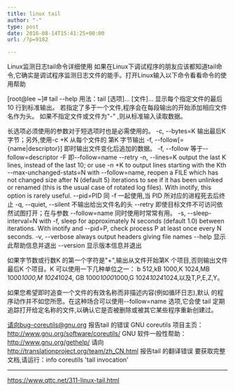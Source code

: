 ```yaml
---
title: linux tail
author: "-"
type: post
date: 2016-08-14T15:41:25+00:00
url: /?p=9182

---
```

Linux监测日志tail命令详细使用
如果在Linux下调试程序的朋友应该都知道tail命令,它确实是调试程序监测日志文件的能手。打开Linux输入以下命令看看命令的使用帮助

[root@lee ~]# tail --help
用法：tail [选项]... [文件]...
显示每个指定文件的最后10 行到标准输出。
若指定了多于一个文件,程序会在每段输出的开始添加相应文件名作为头。
如果不指定文件或文件为"-" ,则从标准输入读取数据。

长选项必须使用的参数对于短选项时也是必需使用的。
  -c, --bytes=K         输出最后K 字节；另外,使用-c +K 从每个文件的
                        第K 字节输出
  -f, --follow[={name|descriptor}]
                即时输出文件变化后追加的数据。
                        -f, --follow 等于--follow=descriptor 
  -F            即--follow=name --retry
  -n, --lines=K            output the last K lines, instead of the last 10;
                           or use -n +K to output lines starting with the Kth
      --max-unchanged-stats=N
                           with --follow=name, reopen a FILE which has not
                           changed size after N (default 5) iterations
                           to see if it has been unlinked or renamed
                           (this is the usual case of rotated log files).
                           With inotify, this option is rarely useful.
      --pid=PID         同 -f 一起使用,当 PID 所对应的进程死去后终止
  -q, --quiet, --silent 不输出给出文件名的头
      --retry           即使目标文件不可访问依然试图打开；在与参数
                        --follow=name 同时使用时常常有用。
  -s, --sleep-interval=N   with -f, sleep for approximately N seconds
                             (default 1.0) between iterations.
                           With inotify and --pid=P, check process P at
                           least once every N seconds.
  -v, --verbose            always output headers giving file names
      --help            显示此帮助信息并退出
      --version         显示版本信息并退出

如果字节数或行数K 的第一个字符是"+",输出从文件开始第K 个项目,否则输出文件
最后K 个项目。K 可以使用一下几种单位之一：
b 512,kB 1000,K 1024,MB 1000*1000,M 1024*1024,
GB 1000*1000*1000,G 1024*1024*1024,以及T,P,E,Z,Y。

如果您希望即时追查一个文件的有效名称而非描述内容(例如循环日志),默认
的程序动作并不如您所愿。在这种场合可以使用--follow=name 选项,它会使
tail 定期追踪打开给定名称的文件,以确认它是否被删除或被其它某些程序重新创建过。

请向bug-coreutils@gnu.org 报告tail 的错误
GNU coreutils 项目主页：<http://www.gnu.org/software/coreutils/>
GNU 软件一般性帮助：<http://www.gnu.org/gethelp/>
请向<http://translationproject.org/team/zh_CN.html> 报告tail 的翻译错误
要获取完整文档,请运行：info coreutils 'tail invocation'


---

https://www.qttc.net/311-linux-tail.html